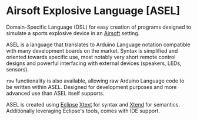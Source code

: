 # Airsoft Explosive Language [ASEL]

Domain-Specific Language (DSL) for easy creation of programs designed to simulate a sports explosive device in an [Airsoft](https://en.wikipedia.org/wiki/Airsoft) setting.

ASEL is a language that translates to Arduino Language notation compatible with many development boards on the market. Syntax is simplified and oriented towards specific use, most notably very short remote control designs and powerful interfacing with external devices (speakers, LEDs, sensors).

`raw` functionality is also available, allowing raw Arduino Language code to be written within ASEL. Designed for development purposes and more advanced use than ASEL itself supports.

ASEL is created using [Eclipse](https://www.eclipse.org/) [Xtext](https://www.eclipse.org/Xtext/) for syntax and [Xtend](https://www.eclipse.org/xtend/) for semantics. Additionally leveraging Eclipse's tools, comes with IDE support.

